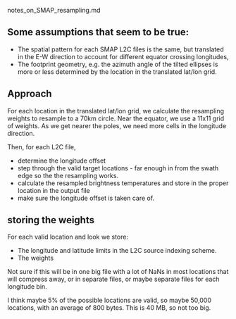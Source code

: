 notes_on_SMAP_resampling.md

## Some assumptions that seem to be true:
- The spatial pattern for each SMAP L2C files is the same, but translated in the E-W direction to account for different equator crossing longitudes,
- The footprint geometry, e.g. the azimuth angle of the tilted ellipses is more or less determined by the location in the translated lat/lon grid.

## Approach
For each location in the translated lat/lon grid, we calculate the resampling weights to resample to a 70km circle. Near the equator, we use a 11x11 grid of weights.  As we get nearer the poles, we need more cells in the longitude direction.

Then, for each L2C file, 
- determine the longitude offset
- step through the valid target locations - far enough in from the swath edge so the the resampling works.
- calculate the resampled brightness temperatures and store in the proper location in the output file
- make sure the longitude offset is taken care of.

## storing the weights
For each valid location and look we store:
- The longitude and latitude limits in the L2C source indexing scheme.
- The weights

Not sure if this will be in one big file with a lot of NaNs in most locations that will compress away, or in separate files, or maybe separate files for each longitude bin.

I think maybe 5% of the possible locations are valid, so maybe 50,000 locations, with an average of 800 bytes.  This is 40 MB, so not too big.


